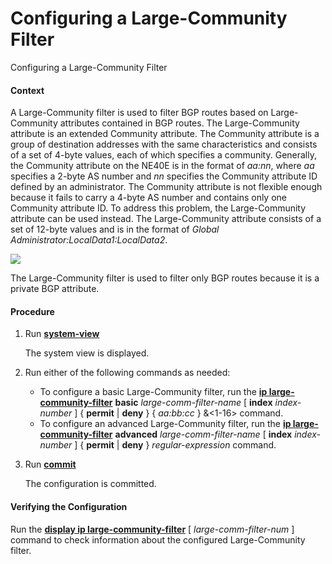 Configuring a Large-Community Filter
====================================

Configuring a Large-Community Filter

#### Context

A Large-Community filter is used to filter BGP routes based on Large-Community attributes contained in BGP routes. The Large-Community attribute is an extended Community attribute. The Community attribute is a group of destination addresses with the same characteristics and consists of a set of 4-byte values, each of which specifies a community. Generally, the Community attribute on the NE40E is in the format of *aa:nn*, where *aa* specifies a 2-byte AS number and *nn* specifies the Community attribute ID defined by an administrator. The Community attribute is not flexible enough because it fails to carry a 4-byte AS number and contains only one Community attribute ID. To address this problem, the Large-Community attribute can be used instead. The Large-Community attribute consists of a set of 12-byte values and is in the format of *Global Administrator:LocalData1:LocalData2*.

![](../../../../public_sys-resources/note_3.0-en-us.png) 

The Large-Community filter is used to filter only BGP routes because it is a private BGP attribute.



#### Procedure

1. Run [**system-view**](cmdqueryname=system-view)
   
   
   
   The system view is displayed.
2. Run either of the following commands as needed:
   
   
   * To configure a basic Large-Community filter, run the [**ip large-community-filter**](cmdqueryname=ip+large-community-filter) **basic** *large-comm-filter-name* [ **index** *index-number* ] { **permit** | **deny** } { *aa:bb:cc* } &<1-16> command.
   * To configure an advanced Large-Community filter, run the [**ip large-community-filter**](cmdqueryname=ip+large-community-filter) **advanced** *large-comm-filter-name* [ **index** *index-number* ] { **permit** | **deny** } *regular-expression* command.
3. Run [**commit**](cmdqueryname=commit)
   
   
   
   The configuration is committed.

#### Verifying the Configuration

Run the [**display ip large-community-filter**](cmdqueryname=display+ip+large-community-filter) [ *large-comm-filter-num* ] command to check information about the configured Large-Community filter.